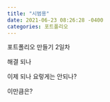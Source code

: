 ```yaml
---
title: "시범용"
date: 2021-06-23 08:26:28 -0400
categories: 포트폴리오
---
```

포트폴리오 만들기 2일차

해결 되나

이제 되나
요렇게는 안되나?



이만큼은?
